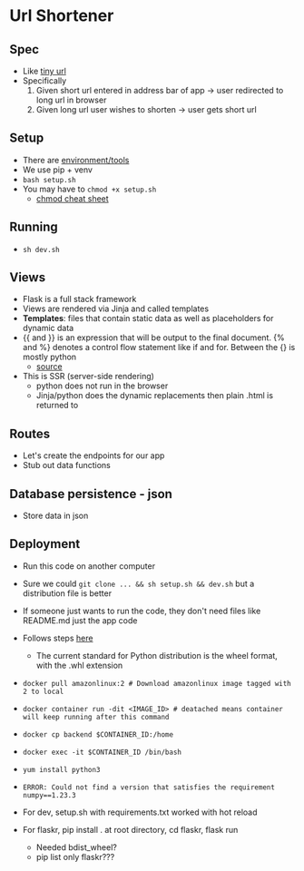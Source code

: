 # Url Shortener

## Spec

- Like [tiny url](https://tinyurl.com/app)
- Specifically
  1. Given short url entered in address bar of app -> user redirected to long url in browser
  2. Given long url user wishes to shorten -> user gets short url

## Setup

- There are [environment/tools](https://testdriven.io/blog/python-environments/)
- We use pip + venv
- `bash setup.sh`
- You may have to `chmod +x setup.sh`
  - [chmod cheat sheet](https://quickref.me/chmod)

## Running

- `sh dev.sh`

## Views

- Flask is a full stack framework
- Views are rendered via Jinja and called templates
- **Templates**: files that contain static data as well as placeholders for dynamic data
- {{ and }} is an expression that will be output to the final document. {% and %} denotes a control flow statement like if and for. Between the {} is mostly python
  - [source](https://flask.palletsprojects.com/en/2.2.x/tutorial/templates/)
- This is SSR (server-side rendering)
  - python does not run in the browser
  - Jinja/python does the dynamic replacements then plain .html is returned to

## Routes

- Let's create the endpoints for our app
- Stub out data functions

## Database persistence - json

- Store data in json

## Deployment

- Run this code on another computer
- Sure we could `git clone ... && sh setup.sh && dev.sh` but a distribution file is better
- If someone just wants to run the code, they don't need files like README.md just the app code
- Follows steps [here](https://flask.palletsprojects.com/en/2.2.x/tutorial/deploy/)
  - The current standard for Python distribution is the wheel format, with the .whl extension
- `docker pull amazonlinux:2 # Download amazonlinux image tagged with 2 to local`
- `docker container run -dit <IMAGE_ID> # deatached means container will keep running after this command`
- `docker cp backend $CONTAINER_ID:/home`
- `docker exec -it $CONTAINER_ID /bin/bash`
- `yum install python3`
- `ERROR: Could not find a version that satisfies the requirement numpy==1.23.3`

- For dev, setup.sh with requirements.txt worked with hot reload
- For flaskr, pip install . at root directory, cd flaskr, flask run
  - Needed bdist_wheel?
  - pip list only flaskr???